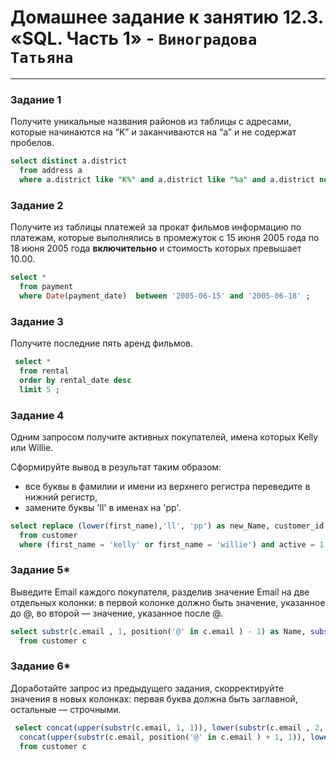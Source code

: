 # Домашнее задание к занятию 12.3. «SQL. Часть 1» - `Виноградова Татьяна`

---

### Задание 1
Получите уникальные названия районов из таблицы с адресами, которые начинаются на “K” и заканчиваются на “a” и не содержат пробелов.
``` SQL
select distinct a.district 
  from address a
  where a.district like "K%" and a.district like "%a" and a.district not like "% %" ;
```

### Задание 2
Получите из таблицы платежей за прокат фильмов информацию по платежам, которые выполнялись в промежуток с 15 июня 2005 года 
по 18 июня 2005 года **включительно** и стоимость которых превышает 10.00.
``` SQL
select *  
  from payment  
  where Date(payment_date)  between '2005-06-15' and '2005-06-18' ;
```

### Задание 3
Получите последние пять аренд фильмов.
``` SQL
 select *  
  from rental 
  order by rental_date desc 
  limit 5 ;
``` 

### Задание 4
Одним запросом получите активных покупателей, имена которых Kelly или Willie. 

Сформируйте вывод в результат таким образом:
- все буквы в фамилии и имени из верхнего регистра переведите в нижний регистр,
- замените буквы 'll' в именах на 'pp'.
``` SQL
select replace (lower(first_name),'ll', 'pp') as new_Name, customer_id 
  from customer
  where (first_name = 'kelly' or first_name = 'willie') and active = 1 ;
``` 

### Задание 5*
Выведите Email каждого покупателя, разделив значение Email на две отдельных колонки: в первой колонке должно быть значение, 
указанное до @, во второй — значение, указанное после @.
``` SQL
select substr(c.email , 1, position('@' in c.email ) - 1) as Name, substr(c.email, position('@' in c.email ) + 1) as Domain
  from customer c  
``` 

### Задание 6*
Доработайте запрос из предыдущего задания, скорректируйте значения в новых колонках: первая буква должна быть заглавной, остальные — строчными.
``` SQL
 select concat(upper(substr(c.email, 1, 1)), lower(substr(c.email , 2, position('@' in c.email ) - 2))) as Name, 
  concat(upper(substr(c.email, position('@' in c.email ) + 1, 1)), lower(substr(c.email, position('@' in c.email ) + 2))) as Domain
  from customer c
``` 
